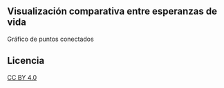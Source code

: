 ## Visualización comparativa entre esperanzas de vida

Gráfico de puntos conectados

## Licencia

[CC BY 4.0](https://creativecommons.org/licenses/by/4.0/)

